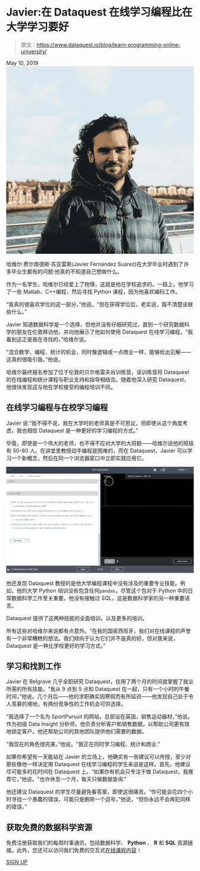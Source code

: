 # Javier:在 Dataquest 在线学习编程比在大学学习要好

> 原文：<https://www.dataquest.io/blog/learn-programming-online-university/>

May 10, 2019![](img/921e1423ed998cca5d33a100605350bd.png)

哈维尔·费尔南德斯·苏亚雷斯(Javier Fernández Suárez)在大学毕业时遇到了许多毕业生都有的问题:他真的不知道自己想做什么。

作为一名学生，哈维尔已经爱上了物理，这就是他在学校追求的。一路上，他学习了一些 Matlab、C++编程，然后寻找 Python 课程，因为他喜欢编码工作。

“我真的很喜欢学位的这一部分，”他说。“但在获得学位后，老实说，我不清楚该做些什么。”

Javier 知道数据科学是一个选择，但他并没有仔细研究过，直到一个研究数据科学的朋友在伦敦拜访他，并向他展示了他如何使用 Dataquest 在线学习编程。“我看到这正是我在寻找的，”哈维尔说。

“混合数学、编程、统计的机会，同时像逻辑或一点商业一样，能够给出见解——这真的很吸引我，”他说。

哈维尔最终报名参加了位于伦敦的贝尔格雷夫谷训练营，该训练营将 Dataquest 的在线编程和统计课程与职业支持和指导相结合。随着他深入研究 Dataquest，他很快发现这与他在学校接受的编程培训不同。

## 在线学习编程与在校学习编程

Javier 说:“我不得不说，我在大学时的老师真是不可思议，但即使从这个角度考虑，我也相信 Dataquest 是一种更好的学习编程的方式。”

毕竟，即使是一个伟大的老师，也不得不应对大学的大班额——哈维尔说他的班级有 50-80 人。在讲堂里教授动手编程是困难的，而在 Dataquest，Javier 可以学习一个新概念，然后在同一个浏览器窗口中立即实践应用它。

[![learn-programming-online-dataquest](img/df6957b99856fb675c2ac92a21b7dbde.png "data-cleaning-live-coding")](https://www.dataquest.io/wp-content/uploads/2019/02/data-cleaning-live-coding.gif)

他还发现 Dataquest 教授的是他大学编程课程中没有涉及的重要专业技能。例如，他的大学 Python 培训没有包含任何`pandas`，尽管这个包对于 Python 中的日常数据科学工作至关重要。他没有接触过 SQL，这是数据科学家的另一种重要语言。

Dataquest 提供了这两种技能的全面培训，以及更多的培训。

所有这些对哈维尔来说都有点意外。“在我的国家西班牙，我们对在线课程的声誉有一个非常糟糕的想法。我们倾向于认为它们并不是真的好。但对我来说，Dataquest 是一种比学校更好的学习方式。”

## 学习和找到工作

Javier 在 Belgrave 几乎全职研究 Dataquest，仅用了两个月的时间就掌握了就业所需的所有技能。“我从 9 点到 5 点和 Dataquest 在一起，只有一个小时的午餐时间，”他说。几个月后——他的求职确实因寒假而有所延迟——他发现自己处于令人羡慕的境地，有两份竞争性的工作机会可供选择。

“我选择了一个名为 SportPursuit 的网站，总部设在英国，销售运动器材，”他说。作为初级 Data Insight 分析师，他负责分析客户和销售数据，以帮助公司更有效地锁定客户。他还帮助公司的其他团队提供他们需要的数据。

“我现在的角色很完美，”他说。"我正在同时学习编程、统计和商业."

如果你希望有一天能站在 Javier 的立场上，他确实有一些建议可以传授，至少对那些像他一样决定用 Dataquest 在线学习编程的学生来说是这样。首先，他建议尽可能多的花时间在 Dataquest 上。“如果你有机会只专注于做 Dataquest，我推荐它，”他说。"也许休息一个月，每天只做数据查询."

他还建议 Dataquest 的学生尽量避免看答案，即使这很痛苦。“你可能会花四个小时寻找一个愚蠢的错误，可能只是删除一个逗号，”他说，“但你永远不会再犯同样的错误。”

## 获取免费的数据科学资源

免费注册获取我们的每周时事通讯，包括数据科学、 **Python** 、 **R** 和 **SQL** 资源链接。此外，您还可以访问我们免费的交互式[在线课程内容](/data-science-courses)！

[SIGN UP](https://app.dataquest.io/signup)